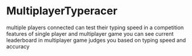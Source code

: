 # MultiplayerTyperacer
multiple players connected can test their typing speed in a competition
features of single player and multiplayer game
you can see current leaderboard in multiplayer game
judges you based on typing speed and accuracy

